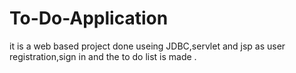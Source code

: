 # To-Do-Application
it is a web based project done useing JDBC,servlet and jsp as user registration,sign in and the to do list is made .
